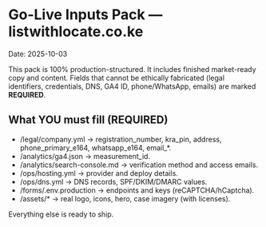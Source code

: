 
# Go-Live Inputs Pack — listwithlocate.co.ke
Date: 2025-10-03

This pack is 100% production-structured. It includes finished market-ready copy and content.
Fields that cannot be ethically fabricated (legal identifiers, credentials, DNS, GA4 ID, phone/WhatsApp, emails) are marked **REQUIRED**.

## What YOU must fill (REQUIRED)
- /legal/company.yml → registration_number, kra_pin, address, phone_primary_e164, whatsapp_e164, email_*.
- /analytics/ga4.json → measurement_id.
- /analytics/search-console.md → verification method and access emails.
- /ops/hosting.yml → provider and deploy details.
- /ops/dns.yml → DNS records, SPF/DKIM/DMARC values.
- /forms/.env.production → endpoints and keys (reCAPTCHA/hCaptcha).
- /assets/* → real logo, icons, hero, case imagery (with licenses).

Everything else is ready to ship.
